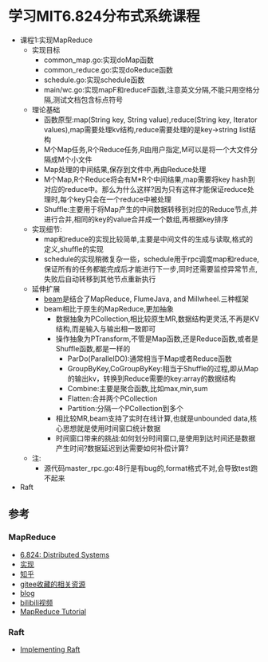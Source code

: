 # 学习MIT6.824分布式系统课程

- 课程1:实现MapReduce
  - 实现目标
    - common_map.go:实现doMap函数
    - common_reduce.go:实现doReduce函数
    - schedule.go:实现schedule函数
    - main/wc.go:实现mapF和reduceF函数,注意英文分隔,不能只用空格分隔,测试文档包含标点符号
  - 理论基础
    - 函数原型:map(String key, String value),reduce(String key, Iterator values),map需要处理kv结构,reduce需要处理的是key->string list结构
    - M个Map任务,R个Reduce任务,R由用户指定,M可以是将一个大文件分隔成M个小文件
    - Map处理的中间结果,保存到文件中,再由Reduce处理
    - M个Map,R个Reduce将会有M*R个中间结果,map需要将key hash到对应的reduce中。那么为什么这样?因为只有这样才能保证reduce处理时,每个key只会在一个reduce中被处理
    - Shuffle:主要用于将Map产生的中间数据转移到对应的Reduce节点,并进行合并,相同的key的value合并成一个数组,再根据key排序
  - 实现细节:
    - map和reduce的实现比较简单,主要是中间文件的生成与读取,格式的定义,shuffle的实现
    - schedule的实现稍微复杂一些，schedule用于rpc调度map和reduce,保证所有的任务都能完成后才能进行下一步,同时还需要监控异常节点,失败后自动转移到其他节点重新执行
  - 延伸扩展
    - [beam](https://beam.apache.org/)是结合了MapReduce, FlumeJava, and Millwheel.三种框架
    - beam相比于原生的MapReduce,更加抽象
      - 数据抽象为PCollection,相比较原生MR,数据结构更灵活,不再是KV结构,而是输入与输出相一致即可
      - 操作抽象为PTransform,不管是Map函数,还是Reduce函数,或者是Shuffle函数,都是一样的
        - ParDo(ParallelDO):通常相当于Map或者Reduce函数
        - GroupByKey,CoGroupByKey:相当于Shuffle的过程,即从Map的输出kv，转换到Reduce需要的key:array的数据结构
        - Combine:主要是聚合函数,比如max,min,sum
        - Flatten:合并两个PCollection
        - Partition:分隔一个PCollection到多个
      - 相比较MR,beam支持了实时在线计算,也就是unbounded data,核心思想就是使用时间窗口统计数据
      - 时间窗口带来的挑战:如何划分时间窗口,是使用到达时间还是数据产生时间?数据延迟到达需要如何补偿计算?
  - 注:
    - 源代码master_rpc.go:48行是有bug的,format格式不对,会导致test跑不起来
- Raft

## 参考

### MapReduce

- [6.824: Distributed Systems](https://pdos.csail.mit.edu/6.824/)
- [实现](https://github.com/yixuaz/6.824-2018)
- [知乎](https://www.zhihu.com/question/29597104)
- [gitee收藏的相关资源](https://gitee.com/tantexian/MIT6.824)
- [blog](https://thesquareplanet.com/blog/students-guide-to-raft/)
- [bilibili视频](https://www.bilibili.com/video/av87684880/)
- [MapReduce Tutorial](https://www.tutorialscampus.com/tutorials/map-reduce/index.htm)

### Raft

- [Implementing Raft](https://eli.thegreenplace.net/2020/implementing-raft-part-0-introduction/)